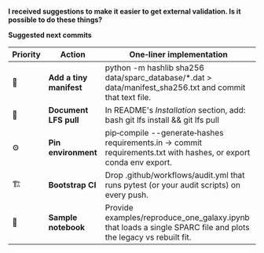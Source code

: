 **I received suggestions to make it easier to get external validation.
Is it possible to do these things?**

**Suggested next commits**

| **Priority** | **Action**              | **One‑liner implementation**                                                                                      |
|--------------|-------------------------|-------------------------------------------------------------------------------------------------------------------|
| 🔑           | **Add a tiny manifest** | python -m hashlib sha256 data/sparc_database/\*.dat \> data/manifest_sha256.txt and commit that text file.        |
| 🔑           | **Document LFS pull**   | In README's *Installation* section, add: bash git lfs install && git lfs pull                                     |
| ⚙️           | **Pin environment**     | pip‑compile \--generate‑hashes requirements.in → commit requirements.txt with hashes, or export conda env export. |
| 🏗️           | **Bootstrap CI**        | Drop .github/workflows/audit.yml that runs pytest (or your audit scripts) on every push.                          |
| 🧪           | **Sample notebook**     | Provide examples/reproduce_one_galaxy.ipynb that loads a single SPARC file and plots the legacy vs rebuilt fit.   |
